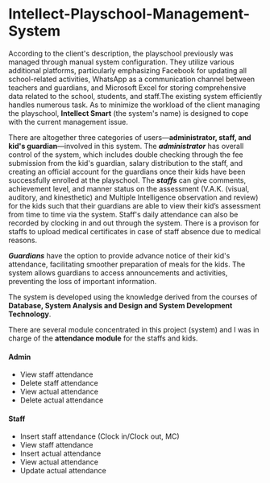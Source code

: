 # Intellect-Playschool-Management-System

According to the client's description, the playschool previously was managed through manual system configuration. They utilize various additional platforms, particularly emphasizing Facebook for updating all school-related activities, WhatsApp as a communication channel between teachers and guardians, and Microsoft Excel for storing comprehensive data related to the school, students, and staff.The existing system efficiently handles numerous task. As to minimize the workload of the client managing the playschool, **Intellect Smart** (the system's name) is designed to cope with the current management issue.

There are altogether three categories of users—**administrator, staff, and kid's guardian**—involved in this system. The **_administrator_** has overall control of the system, which includes double checking through the fee submission from the kid's guardian, salary distribution to the staff, and creating an official account for the guardians once their kids have been successfully enrolled at the playschool. The **_staffs_** can give comments, achievement level, and manner status on the assessment (V.A.K. (visual, auditory, and kinesthetic) and Multiple Intelligence observation and review) for the kids such that their guardians are able to view their kid’s assessment from time to time via the system. Staff's daily attendance can also be recorded by clocking in and out through the system. There is a provison for staffs to upload medical certificates in case of staff absence due to medical reasons.

**_Guardians_** have the option to provide advance notice of their kid's attendance, facilitating smoother preparation of meals for the kids. The system allows guardians to access announcements and activities, preventing the loss of important information.

The system is developed using the knowledge derived from the courses of **Database, System Analysis and Design and System Development Technology**. 

There are several module concentrated in this project (system) and I was in charge of the **attendance module** for the staffs and kids.

#### Admin
- View staff attendance
- Delete staff attendance
- View actual attendance
- Delete actual attendance

#### Staff
- Insert staff attendance (Clock in/Clock out, MC)
- View staff attendance
- Insert actual attendance
- View actual attendance
- Update actual attendance







